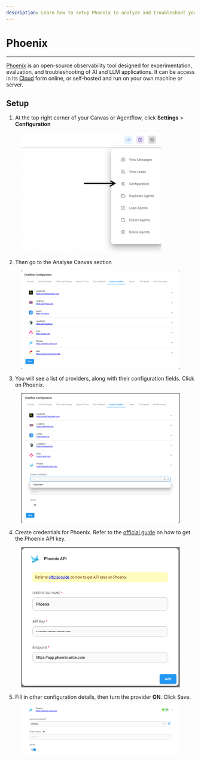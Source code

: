 ```yaml
---
description: Learn how to setup Phoenix to analyze and troubleshoot your canvases and agentflows
---
```


# Phoenix

***

[Phoenix](https://docs.arize.com/phoenix/self-hosting) is an open-source observability tool designed for experimentation, evaluation, and troubleshooting of AI and LLM applications. It can be access in its [Cloud](https://app.phoenix.arize.com/login) form online, or self-hosted and run on your own machine or server.

## Setup

1. At the top right corner of your Canvas or Agentflow, click **Settings** > **Configuration**

<figure><img src="../../.gitbook/assets/analytic-1.webp" alt="Screenshot of user clicking in the configuration menu" width="375"><figcaption></figcaption></figure>

2. Then go to the Analyse Canvas section

<figure><img src="../../.gitbook/assets/analytic-2.png" alt="Screenshot of the Analyse Canvas section with the different Analytics providers"><figcaption></figcaption></figure>

3. You will see a list of providers, along with their configuration fields. Click on Phoenix.

<figure><img src="../../.gitbook/assets/phoenix/phoenix-1.png" alt="Screenshot of an analytics provider with credentials fields expanded"><figcaption></figcaption></figure>

4. Create credentials for Phoenix. Refer to the [official guide](https://docs.arize.com/phoenix/environments) on how to get the Phoenix API key.

<figure><img src="../../.gitbook/assets/phoenix/phoenix-2.png" alt="Screenshot of analytics providers enabled"><figcaption></figcaption></figure>

5. Fill in other configuration details, then turn the provider **ON**. Click Save.

<figure><img src="../../.gitbook/assets/phoenix/phoenix-3.png" alt="Screenshot of analytics providers enabled"><figcaption></figcaption></figure>
